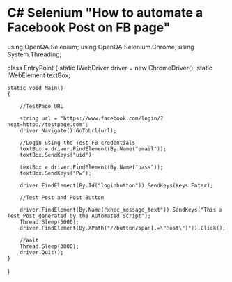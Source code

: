 # C# Selenium "How to automate a Facebook Post on FB page"

using OpenQA.Selenium;
using OpenQA.Selenium.Chrome;
using System.Threading;


class EntryPoint
{
    static IWebDriver driver = new ChromeDriver();
    static IWebElement textBox;




    static void Main()
    {

        //TestPage URL

        string url = "https://www.facebook.com/login/?next=http://testpage.com";
        driver.Navigate().GoToUrl(url);

        //Login using the Test FB credentials
        textBox = driver.FindElement(By.Name("email"));
        textBox.SendKeys("uid");

        textBox = driver.FindElement(By.Name("pass"));
        textBox.SendKeys("Pw");

        driver.FindElement(By.Id("loginbutton")).SendKeys(Keys.Enter);

        //Test Post and Post Button

        driver.FindElement(By.Name("xhpc_message_text")).SendKeys("This a Test Post generated by the Automated Script");
        Thread.Sleep(5000);
        driver.FindElement(By.XPath("//button/span[.=\"Post\"]")).Click();

        //Wait
        Thread.Sleep(3000);
        driver.Quit();
    }


}
